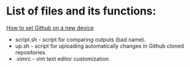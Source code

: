 # List of files and its functions:

[How to set Github on a new device](github.md)

- script.sh - script for comparing outputs (bad name).
- up.sh - script for uploading automatically changes in Github cloned repositories.
- .vimrc - vim text editor customization.
